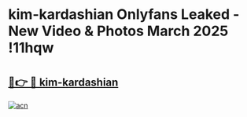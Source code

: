 # kim-kardashian Onlyfans Leaked - New Video & Photos March 2025 !11hqw

# <h2><a href="https://4dj134.iuczelnia.edu.pl?title=kim-kardashian&ref=11hqw">🔗👉 🔴 kim-kardashian</a></h2>

[![acn](https://github.com/user-attachments/assets/0f9c940e-d8b0-45ae-aac7-cd30a18b3e1c)](https://4dj134.iuczelnia.edu.pl?title=kim-kardashian&ref=11hqw)

